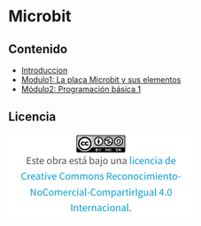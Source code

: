 # Microbit
## Contenido
- [Introduccion](introduccion.md)
- [Modulo1: La placa Microbit y sus elementos](modulo1.md)
- [Módulo2: Programación básica  1](modulo2.md)

## Licencia
![image](licencia.png)
